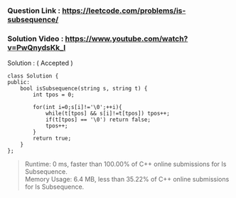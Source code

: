 ### Question Link : https://leetcode.com/problems/is-subsequence/ <br>

### Solution Video : https://www.youtube.com/watch?v=PwQnydsKk_I <br>

Solution : ( Accepted )

```
class Solution {
public:
    bool isSubsequence(string s, string t) {
        int tpos = 0;
        
        for(int i=0;s[i]!='\0';++i){
            while(t[tpos] && s[i]!=t[tpos]) tpos++;
            if(t[tpos] == '\0') return false;
            tpos++;
        }
        return true;
    }
};
```

> Runtime: 0 ms, faster than 100.00% of C++ online submissions for Is Subsequence. <br>
> Memory Usage: 6.4 MB, less than 35.22% of C++ online submissions for Is Subsequence. <br>